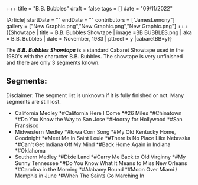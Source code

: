 +++
title = "B.B. Bubbles"
draft = false
tags = []
date = "09/11/2022"

[Article]
startDate = ""
endDate = ""
contributors = ["JamesLemony"]
gallery = ["New Graphic.png","New Graphic.png","New Graphic.png"]
+++
{{Showtape | title = B.B. Bubbles Showtape
| image =BB BUBBLES.png 
| aka = B.B. Bubbles
| date = November, 1983
| pttreel = y
|cabaretBB=y}}

The <b><i>B.B. Bubbles Showtape</b></i> is a standard Cabaret Showtape used in the 1980's with the character B.B. Bubbles. The showtape is very unfinished and there are only 3 segments known.

<h2>Segments:</h2>
Disclaimer: The segment list is unknown if it is fully finished or not. Many segments are still lost.

* California Medley
*#California Here I Come
*#26 Miles
*#Chinatown
*#Do You Know the Way to San Jose
*#Hooray for Hollywood
*#San Fransisco
* Midwestern Medley
*#Iowa Corn Song
*#My Old Kentucky Home, Goodnight
*#Meet Me In Saint Louie
*#There Is No Place Like Nebraska
*#Can't Get Indiana Off My Mind
*#Back Home Again in Indiana
*#Oklahoma
* Southern Medley
*#Dixie Land
*#Carry Me Back to Old Virginny
*#My Sunny Tennessee
*#Do You Know What It Means to Miss New Orleans
*#Carolina in the Morning
*#Alabamy Bound
*#Moon Over Miami / Memphis in June
*#When The Saints Go Marching In